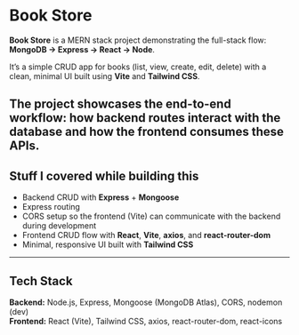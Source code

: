 # Book Store

**Book Store** is a MERN stack project demonstrating the full-stack flow: **MongoDB → Express → React → Node**.

It’s a simple CRUD app for books (list, view, create, edit, delete) with a clean, minimal UI built using **Vite** and **Tailwind CSS**.

The project showcases the end-to-end workflow: how backend routes interact with the database and how the frontend consumes these APIs.
---

## Stuff I covered while building this

- Backend CRUD with **Express** + **Mongoose**
- Express routing
- CORS setup so the frontend (Vite) can communicate with the backend during development
- Frontend CRUD flow with **React**, **Vite**, **axios**, and **react-router-dom**
- Minimal, responsive UI built with **Tailwind CSS**

---

## Tech Stack

**Backend:** Node.js, Express, Mongoose (MongoDB Atlas), CORS, nodemon (dev)  
**Frontend:** React (Vite), Tailwind CSS, axios, react-router-dom, react-icons

